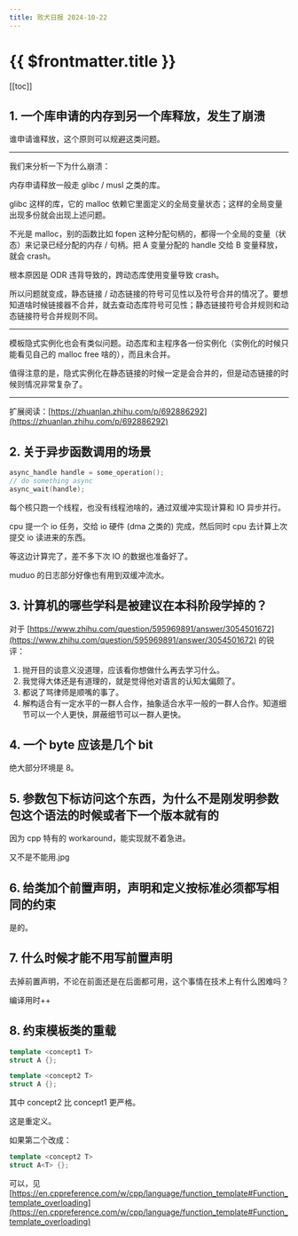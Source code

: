 ```yaml
---
title: 败犬日报 2024-10-22
---
```


# {{ $frontmatter.title }}

[[toc]]

## 1. 一个库申请的内存到另一个库释放，发生了崩溃

谁申请谁释放，这个原则可以规避这类问题。

***

我们来分析一下为什么崩溃：

内存申请释放一般走 glibc / musl 之类的库。

glibc 这样的库，它的 malloc 依赖它里面定义的全局变量状态；这样的全局变量出现多份就会出现上述问题。

不光是 malloc，别的函数比如 fopen 这种分配句柄的，都得一个全局的变量（状态）来记录已经分配的内存 / 句柄。把 A 变量分配的 handle 交给 B 变量释放，就会 crash。

根本原因是 ODR 违背导致的，跨动态库使用变量导致 crash。

所以问题就变成，静态链接 / 动态链接的符号可见性以及符号合并的情况了。要想知道啥时候链接器不合并，就去查动态库符号可见性；静态链接符号合并规则和动态链接符号合并规则不同。

***

模板隐式实例化也会有类似问题。动态库和主程序各一份实例化（实例化的时候只能看见自己的 malloc free 啥的），而且未合并。

值得注意的是，隐式实例化在静态链接的时候一定是会合并的，但是动态链接的时候则情况非常复杂了。

***

扩展阅读：[https://zhuanlan.zhihu.com/p/692886292](https://zhuanlan.zhihu.com/p/692886292)

## 2. 关于异步函数调用的场景

```cpp
async_handle handle = some_operation();
// do something async
async_wait(handle);
```

每个核只跑一个线程，也没有线程池啥的，通过双缓冲实现计算和 IO 异步并行。

cpu 提一个 io 任务，交给 io 硬件 (dma 之类的) 完成，然后同时 cpu 去计算上次提交 io 读进来的东西。

等这边计算完了，差不多下次 IO 的数据也准备好了。

muduo 的日志部分好像也有用到双缓冲流水。

## 3. 计算机的哪些学科是被建议在本科阶段学掉的？

对于 [https://www.zhihu.com/question/595969891/answer/3054501672](https://www.zhihu.com/question/595969891/answer/3054501672) 的锐评：

1. 抛开目的谈意义没道理，应该看你想做什么再去学习什么。
2. 我觉得大体还是有道理的，就是觉得他对语言的认知太偏颇了。
3. 都说了骂律师是顺嘴的事了。
4. 解构适合有一定水平的一群人合作，抽象适合水平一般的一群人合作。知道细节可以一个人更快，屏蔽细节可以一群人更快。

## 4. 一个 byte 应该是几个 bit

绝大部分环境是 8。

## 5. 参数包下标访问这个东西，为什么不是刚发明参数包这个语法的时候或者下一个版本就有的

因为 cpp 特有的 workaround，能实现就不着急进。

又不是不能用.jpg

## 6. 给类加个前置声明，声明和定义按标准必须都写相同的约束

是的。

## 7. 什么时候才能不用写前置声明

去掉前置声明，不论在前面还是在后面都可用，这个事情在技术上有什么困难吗？

编译用时++

## 8. 约束模板类的重载

```cpp
template <concept1 T>
struct A {};

template <concept2 T>
struct A {};
```

其中 concept2 比 concept1 更严格。

这是重定义。

如果第二个改成：

```cpp
template <concept2 T>
struct A<T> {};
```

可以，见 [https://en.cppreference.com/w/cpp/language/function_template#Function_template_overloading](https://en.cppreference.com/w/cpp/language/function_template#Function_template_overloading)
